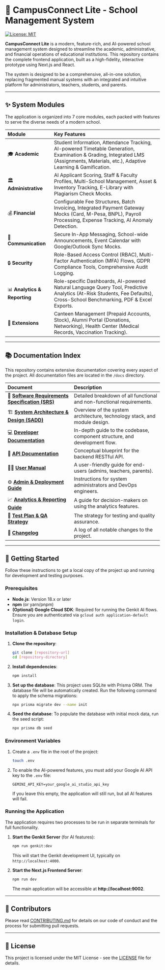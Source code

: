 # 🏫 CampusConnect Lite - School Management System

[![License: MIT](https://img.shields.io/badge/License-MIT-yellow.svg)](https://opensource.org/licenses/MIT)

**CampusConnect Lite** is a modern, feature-rich, and AI-powered school management system designed to streamline the academic, administrative, and financial operations of educational institutions. This repository contains the complete frontend application, built as a high-fidelity, interactive prototype using Next.js and React.

The system is designed to be a comprehensive, all-in-one solution, replacing fragmented manual systems with an integrated and intuitive platform for administrators, teachers, students, and parents.

---

## ✨ System Modules

The application is organized into 7 core modules, each packed with features to serve the diverse needs of a modern school.

| Module | Key Features |
| :--- | :--- |
| 🎓 **Academic** | Student Information, Attendance Tracking, AI-powered Timetable Generation, Examination & Grading, Integrated LMS (Assignments, Materials, etc.), Adaptive Learning & Gamification. |
| 🏛️ **Administrative** | AI Applicant Scoring, Staff & Faculty Profiles, Multi-School Management, Asset & Inventory Tracking, E-Library with Plagiarism Check Mocks. |
| 💰 **Financial** | Configurable Fee Structures, Batch Invoicing, Integrated Payment Gateway Mocks (Card, M-Pesa, BNPL), Payroll Processing, Expense Tracking, AI Anomaly Detection. |
| 📣 **Communication** | Secure In-App Messaging, School-wide Announcements, Event Calendar with Google/Outlook Sync Mocks. |
| 🔒 **Security** | Role-Based Access Control (RBAC), Multi-Factor Authentication (MFA) Flows, GDPR Compliance Tools, Comprehensive Audit Logging. |
| 📊 **Analytics & Reporting** | Role-specific Dashboards, AI-powered Natural Language Query Tool, Predictive Analytics (At-Risk Students, Fee Defaults), Cross-School Benchmarking, PDF & Excel Exports. |
| 🧩 **Extensions** | Canteen Management (Prepaid Accounts, Stock), Alumni Portal (Donations, Networking), Health Center (Medical Records, Vaccination Tracking). |

---

## 📚 Documentation Index

This repository contains extensive documentation covering every aspect of the project. All documentation files are located in the `/docs` directory.

| Document | Description |
| :--- | :--- |
| 📄 **[Software Requirements Specification (SRS)](./docs/srs.md)** | Detailed breakdown of all functional and non-functional requirements. |
| 🏗️ **[System Architecture & Design (SADD)](./docs/System_Architecture_Design.md)** | Overview of the system architecture, technology stack, and module design. |
| 💻 **[Developer Documentation](./docs/Developer_Documentation.md)** | In-depth guide to the codebase, component structure, and development flow. |
| 🔗 **[API Documentation](./docs/API_DOCUMENTATION.md)** | Conceptual blueprint for the backend RESTful API. |
| 🧑‍🏫 **[User Manual](./docs/User_Manual.md)** | A user-friendly guide for end-users (admins, teachers, parents). |
| ⚙️ **[Admin & Deployment Guide](./docs/Admin_Deployment.md)** | Instructions for system administrators and DevOps engineers. |
| 📈 **[Analytics & Reporting Guide](./docs/analytics_reporting_guide.md)** | A guide for decision-makers on using the analytics features. |
| 🧪 **[Test Plan & QA Strategy](./docs/TestPlan_QA.md)** | The strategy for testing and quality assurance. |
| 🔄 **[Changelog](./docs/CHANGELOG.md)** | A log of all notable changes to the project. |


---

## 🚀 Getting Started

Follow these instructions to get a local copy of the project up and running for development and testing purposes.

### Prerequisites

-   **Node.js**: Version 18.x or later
-   **npm** (or yarn/pnpm)
-   **(Optional)** **Google Cloud SDK**: Required for running the Genkit AI flows. Ensure you are authenticated via `gcloud auth application-default login`.

### Installation & Database Setup

1.  **Clone the repository**:
    ```bash
    git clone [repository-url]
    cd [repository-directory]
    ```
2.  **Install dependencies**:
    ```bash
    npm install
    ```
3.  **Set up the database**:
    This project uses SQLite with Prisma ORM. The database file will be automatically created.
    Run the following command to apply the schema migrations:
    ```bash
    npx prisma migrate dev --name init
    ```
4.  **Seed the database**:
    To populate the database with initial mock data, run the seed script:
    ```bash
    npx prisma db seed
    ```

### Environment Variables

1.  Create a `.env` file in the root of the project:
    ```bash
    touch .env
    ```
2.  To enable the AI-powered features, you must add your Google AI API key to the `.env` file:
    ```
    GEMINI_API_KEY=your_google_ai_studio_api_key
    ```
    If you leave this empty, the application will still run, but all AI features will fail.

### Running the Application

The application requires two processes to be run in separate terminals for full functionality.

1.  **Start the Genkit Server** (for AI features):
    ```bash
    npm run genkit:dev
    ```
    This will start the Genkit development UI, typically on `http://localhost:4000`.

2.  **Start the Next.js Frontend Server**:
    ```bash
    npm run dev
    ```
    The main application will be accessible at **http://localhost:9002**.

---

## 🤝 Contributors

Please read [CONTRIBUTING.md](CONTRIBUTING.md) for details on our code of conduct and the process for submitting pull requests.

---

## 📜 License

This project is licensed under the MIT License - see the [LICENSE](LICENSE) file for details.
